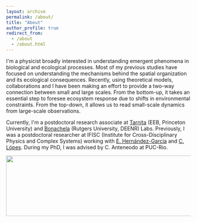 ```yaml
---	
layout: archive
permalink: /about/
title: "About"  
author_profile: true	
redirect_from:
  - /about
  - /about.html
---
```



<!--



I am a physicist interested in the macroscopic phenomena that emerge in biological populations, focusing on topics such as population survival in heterogeneous environment, self-organization and ecosystem diversity. I received my doctoral degree in 2018, at Pontifícia Universidade Católica do Rio de Janeiro (PUC-Rio), with the thesis “Collective behavior of living beings under spatiotemporal environmental fluctuations”, advised by prof. Celia Anteneodo. From 2018 to 2020, I was a Postdoctoral researcher at IFISC (Institute for Cross-Disciplinary Physics and Complex Systems), working with profs. Emilio Hernández-García and Cristóbal López. At the moment, I am a Postdoctoral Research Associate at Princeton University under the supervision of professors Corina Tarnita (Departament of Ecology and Evolutionary Biology, Princeton University) and Juan Bonachela (Department of Ecology, Evolution, and Natural Resources, Rutgers University).


<p align="center">
  <img width="499" height="129" src="https://ehcolombo.github.io/images/spacetime.png">
</p>

<p align="center">
  <img width="648" height="640" src="https://ehcolombo.github.io/images/bg.png">
</p>

I am a physicist interested in the macroscopic phenomena that emerge in biological populations, focusing on topics such as population survival in heterogeneous environment, self-organization and ecosystem diversity. I received my doctoral degree in 2018, at Pontifícia Universidade Católica do Rio de Janeiro (PUC-Rio), with the thesis “Collective behavior of living beings under spatiotemporal environmental fluctuations”, advised by prof. Celia Anteneodo. From 2018 to 2020, I was a Postdoctoral researcher at IFISC (Institute for Cross-Disciplinary Physics and Complex Systems), working with profs. Emilio Hernández-García and Cristóbal López. At the moment, I am a Postdoctoral Research Associate at Princeton University under the supervision of professors Corina Tarnita (Departament of Ecology and Evolutionary Biology, Princeton University) and Juan Bonachela (Department of Ecology, Evolution, and Natural Resources, Rutgers University).


-->


I'm a physicist broadly interested in understanding emergent phenomena in biological and ecological processes. Most of my previous studies have focused on understanding the mechanisms behind the spatial organization and its ecological consequences. Recently, using theoretical models, collaborations and I have been making an effort to provide a two-way connection between small and large scales. From the bottom-up, it takes an essential step to foresee ecosystem response due to shifts in environmental constraints. From the top-down, it allows us to read small-scale dynamics from large-scale observations.

Currently, I'm a postdoctoral research associate at <a href="https://scholar.princeton.edu/ctarnita/home">Tarnita</a> (EEB, Princeton University) and <a href="http://www.ugr.es/~jabonachela/">Bonachela</a> (Rutgers University, DEENR) Labs. Previously, I was a postdoctoral researcher at IFISC (Institute for Cross-Disciplinary Physics and Complex Systems) working with <a href="https://ifisc.uib-csic.es/users/emilio/">E. Hernández-García</a> and <a href="https://scholar.google.com/citations?user=HPapE6oAAAAJ&hl=en&oi=ao">C. Lópes</a>. During my PhD, I was advised by C. Anteneodo at PUC-Rio.


<p align="center">
  <img width="640" height="165" src="https://ehcolombo.github.io/images/spacetime.png">
</p>
